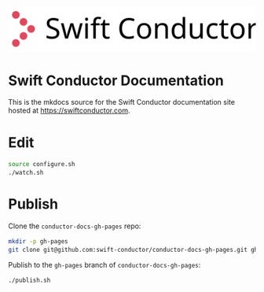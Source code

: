 ![Swift Conductor](docs/img/logo.svg)

# Swift Conductor Documentation

This is the mkdocs source for the Swift Conductor documentation site hosted at https://swiftconductor.com.

# Edit

```bash
source configure.sh
./watch.sh
```

# Publish

Clone the `conductor-docs-gh-pages` repo:

```bash
mkdir -p gh-pages
git clone git@github.com:swift-conductor/conductor-docs-gh-pages.git gh-pages/conductor-docs-gh-pages
```

Publish to the `gh-pages` branch of `conductor-docs-gh-pages`:

```bash
./publish.sh
```